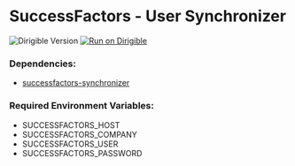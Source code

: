 # SuccessFactors - User Synchronizer

![Dirigible Version](https://img.shields.io/badge/dirigible%20version-3.x-green.svg) [![Run on Dirigible](https://img.shields.io/badge/run%20on-dirigible-blue.svg)](https://trial.ingress.pro.promart.shoot.canary.k8s-hana.ondemand.com/services/v3/web/ide-deploy-manager/?repository=https://github.com/dirigiblelabs/successfactors-synchronizer-user.git&uri=/services/v3/web/ide/&env=SUCCESSFACTORS_HOST,SUCCESSFACTORS_COMPANY,SUCCESSFACTORS_USER,SUCCESSFACTORS_PASSWORD)

### Dependencies:
- [successfactors-synchronizer](https://github.com/dirigiblelabs/successfactors-synchronizer)

### Required Environment Variables:
 - SUCCESSFACTORS_HOST
 - SUCCESSFACTORS_COMPANY
 - SUCCESSFACTORS_USER
 - SUCCESSFACTORS_PASSWORD
